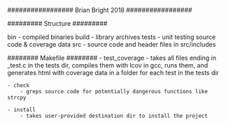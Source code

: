 #################
Brian Bright 2018
#################

#########
Structure
#########

bin - compiled binaries
build - library archives
tests - unit testing source code & coverage data
src - source code and header files in src/includes



########
Makefile
########
	- test_coverage
		- takes all files ending in _test.c in the tests dir, compiles them with lcov in gcc,
		  runs them, and generates html with coverage data in a folder for each test in the tests dir

	- check
		- greps source code for potentially dangerous functions like strcpy

	- install
		- takes user-provided destination dir to install the project
	
	 
